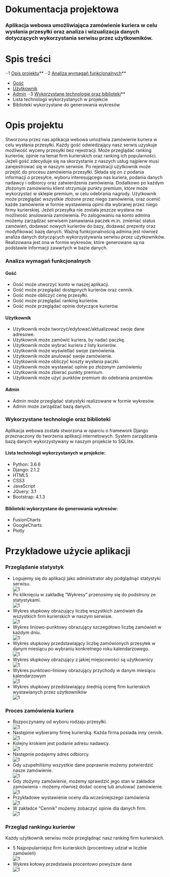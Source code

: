 # Dokumentacja projektowa

### Aplikacja webowa umożliwiająca zamówienie kuriera w celu wysłania przesyłki oraz analiza i wizualizacja danych dotyczących wykorzystania serwisu przez użytkowników.


# Spis treści
⋅⋅1 [Opis projektu](#opis-projektu)**
⋅⋅2 [Analiza wymagań funkcjonalnych](#analiza-wymagan)**
  - [Gość](#gość)
  - [Użytkownik](#użytkownik)
  - [Admin](#admin)
⋅⋅3 [Wykorzystane technologie oraz biblioteki](#wykorzystane-technologie-oraz-biblioteki)**
  - Lista technologii wykorzystanych w projekcie
  - Biblioteki wykorzystane do generowania wykresów
 
# Opis projektu
Stworzona przez nas aplikacja webowa umożliwia zamówienie kuriera w celu
wysłania przesyłki. Każdy gość odwiedzający nasz serwis uzyskuje możliwość wyceny
przesyłki bez rejestracji. Może przeglądać ranking kurierów, opinie na temat firm kurierskich
oraz ranking ich popularności. Jeżeli gość zdecyduje się na skorzystanie z naszych usług
najpierw musi zarejestrować się w naszym serwisie. Po rejestracji użytkownik może przejść
do procesu zamówienia przesyłki. Składa się on z podania informacji o przesyłce, wyboru
interesującego nas kuriera, podania danych nadawcy i odbiorcy oraz zatwierdzenia
zamówienia. Dodatkowo po każdym złożonym zamówieniu klient otrzymuje punkty premium,
które może wykorzystać w sklepie premium, w celu odebrania nagrody. Użytkownik może
przeglądać wszystkie złożone przez niego zamówienia, oraz ocenić każde zamówienie
w formie wystawienia opinii dla wybranej przez niego firmy kurierskiej. Jeżeli przesyłka nie
została jeszcze wysłana ma możliwość anulowania zamówienia. Po zalogowaniu na konto
admina możemy zarządzać serwisem zamawiania paczek m.in. zmieniać status zamówień,
dodawać nowych kurierów do bazy, dodawać prezenty oraz modyfikować bazę danych.
Ważną funkcjonalnością admina jest również analiza danych dotyczących wykorzystywania
serwisu przez użytkowników. Realizowana jest ona w formie wykresów, które generowane
są na podstawie informacji zawartych w bazie danych.

### Analiza wymagań funkcjonalnych
#### Gość
- Gość może utworzyć konto w naszej aplikacji.
- Gość może przeglądać dostępnych kurierów oraz cennik.
- Gość może obliczyć cenę przesyłki.
- Gość może przeglądać ranking kurierów.
- Gość może przeglądać opinie dotyczące kurierów.
#### Użytkownik
- Użytkownik może tworzyć/edytować/aktualizować swoje dane adresowe.
- Użytkownik może zamówić kuriera, by nadać paczkę.
- Użytkownik może wybrać kuriera z listy kurierów.
- Użytkownik może wyświetlać swoje zamówienia.
- Użytkownik może anulować swoje zamówienie.
- Użytkownik może obliczyć koszty wysłania paczki.
- Użytkownik może wystawiać opinie po złożonym zamówieniu
- Użytkownik może zbierać punkty premium.
- Użytkownik może użyć punktów premium do odebrania prezentów.
#### Admin
- Admin może przeglądać statystyki realizowane w formie wykresów.
- Admin może zarządzać bazą danych.


### Wykorzystane technologie oraz biblioteki
Aplikacja webowa została stworzona w oparciu o framework Django przeznaczony
do tworzenia aplikacji internetowych. System zarządzania bazą danych wykorzystywany
w naszym projekcie to SQLlite.
#### Lista technologii wykorzystanych w projekcie:
- Python: 3.6.6
- Django: 2.1.2
- HTML5
- CSS3
- JavaScript
- JQuery: 3.1
- Bootstrap: 4.1.3
#### Biblioteki wykorzystane do generowania wykresów:
- FusionCharts
- GoogleCharts
- Plotly

# Przykładowe użycie aplikacji
### Przeglądanie statystyk
- Logujemy się do aplikacji jako administrator aby podglądnąć statystyki serwisu.
<br />![1](screenshots/Image-1.png) <br/>
- Po kliknięciu w zakładkę “Wykresy” przenosimy się do podstrony ze statystykami.
<br />![1](screenshots/Image-2.png) <br/>
- Wykres słupkowy obrazujący liczbę wszystkich zamówień dla wszystkich firm kurierskich w naszym serwisie.
<br />![1](screenshots/Image-3.png) <br/>
- Wykres liniowo-punktowy obrazujący szczegółowo liczbę zamówień w każdym dniu.
<br />![1](screenshots/Image-4.png) <br/>
- Wykres słupkowy przedstawiający liczbę zamówionych przesyłek w danym miesiącu
po wybraniu konkretnego roku kalendarzowego.
<br />![1](screenshots/Image-5.png) <br/>
- Wykres słupkowy obrazujący z jakiej miejscowości są użytkownicy
<br />![1](screenshots/Image-6.png) <br/>
- Wykres punktowo-liniowy obrazujący przychody w danym miesiącu kalendarzowym
<br />![1](screenshots/Image-7.png) <br/>
- Wykres słupkowy przedstawiający średnią ocenę firm kurierskich wystawianych
przez użytkowników
<br />![1](screenshots/Image-8.png) <br/>

### Proces zamówienia kuriera
- Rozpoczynamy od wyboru rodzaju przesyłki.
<br />![1](screenshots/Image-9.png) <br/>
- Następnie wybieramy firmę kurierską. Każda firma posiada inny cennik.
<br />![1](screenshots/Image-10.png) <br/>
- Kolejny krokiem jest podanie adresu nadawcy.
<br />![1](screenshots/Image-11.png) <br/>
- Następnie podajemy adres odbiorcy.
<br />![1](screenshots/Image-12.png) <br/>
- Gdy uzupełniliśmy wszystkie dane poprawnie możemy potwierdzić nasze
zamówienie.
<br />![1](screenshots/Image-13.png) <br/>
- Gdy złożymy zamówienie, możemy sprawdzić jego stan w zakładce zamówienia -
możemy również dodać ocenę lub anulować zamówienie.
<br />![1](screenshots/Image-14.png) <br/>
- Przykładowe wystawienie oceny dla wcześniejszego zamówienia
<br />![1](screenshots/Image-15.png) <br/>
- W zakładce “Cennik” możemy zobaczyć opinie dla danych firm.
<br />![1](screenshots/Image-16.png) <br/>

### Przegląd rankingu kurierów
Każdy użytkownik serwisu może przeglądnąć nasz ranking firm kurierskich.
- 5 Najpopularniejsz firm kurierskich (procentowy udział w liczbie zamówień)
<br />![1](screenshots/Image-17.png) <br/>
- Wykres kołowy przedstawia procentowo powyższe dane
<br />![1](screenshots/Image-18.png) <br/>
